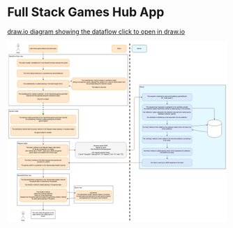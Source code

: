 # Full Stack Games Hub App



[draw.io diagram showing the dataflow click to open in draw.io](https://www.draw.io/?mode=github#HAndrewCraigie%2Fcodeclan_week_8_day_01_homework%2Fmaster%2Fgames_hub.xml "draw.io diagram showing the dataflow")


![Diagram](https://github.com/AndrewCraigie/codeclan_week_8_day_01_homework/blob/master/games_hub.png "Diagram")
